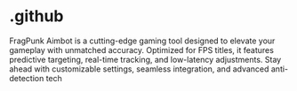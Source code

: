 # .github
FragPunk Aimbot is a cutting-edge gaming tool designed to elevate your gameplay with unmatched accuracy. Optimized for FPS titles, it features predictive targeting, real-time tracking, and low-latency adjustments. Stay ahead with customizable settings, seamless integration, and advanced anti-detection tech
